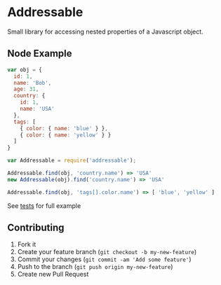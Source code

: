 # Addressable

Small library for accessing nested properties of a Javascript object.

## Node Example

```js
var obj = {
  id: 1,
  name: 'Bob',
  age: 31,
  country: {
    id: 1,
    name: 'USA'
  },
  tags: [
    { color: { name: 'blue' } },
    { color: { name: 'yellow' } }
  ]
}

var Addressable = require('addressable');

Addressable.find(obj, 'country.name') => 'USA'
new Addressable(obj).find('country.name') => 'USA'

Addressable.find(obj, 'tags[].color.name') => [ 'blue', 'yellow' ]
```

See [tests](spec/addressable_spec.js) for full example

## Contributing

1. Fork it
2. Create your feature branch (`git checkout -b my-new-feature`)
3. Commit your changes (`git commit -am 'Add some feature'`)
4. Push to the branch (`git push origin my-new-feature`)
5. Create new Pull Request


